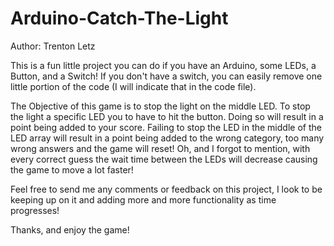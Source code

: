 # Arduino-Catch-The-Light
Author: Trenton Letz

This is a fun little project you can do if you have an Arduino, some LEDs,
a Button, and a Switch! If you don't have a switch, you can easily remove one
little portion of the code (I will indicate that in the code file).

The Objective of this game is to stop the light on the middle LED. 
To stop the light a specific LED you to have to hit the button. 
Doing so will result in a point being added to your score. 
Failing to stop the LED in the middle of the LED array will result
in a point being added to the wrong category, too many wrong answers
and the game will reset! Oh, and I forgot to mention, with every
correct guess the wait time between the LEDs will decrease causing the
game to move a lot faster!

Feel free to send me any comments or feedback on this project, I
look to be keeping up on it and adding more and more functionality
as time progresses!

Thanks, and enjoy the game!
